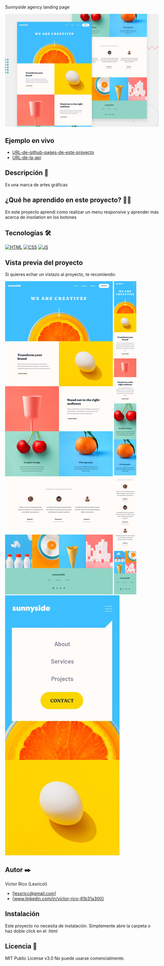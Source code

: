Sunnyside agency landing page


![Imagen del proyecto](https://raw.githubusercontent.com/Lesricol/sunnyside-agency-landing-page/main/design/desktop-preview.jpg)

## Ejemplo en vivo

- [URL-de-github-pages-de-este-proyecto](URL-de-github-pages-de-este-proyecto)
- [URL-de-la-api](URL-de-la-api)

## Descripción 📑

Es una marca de artes gráficas 

## ¿Qué he aprendido en este proyecto? 🙇🏻

En este proyecto aprendí como realizar un menu responsive y aprender más acerca de insolation en los botones

## Tecnologías 🛠

<!-- Iconos sacados de: https://github.com/hendrasob/badges/blob/master/README.md y https://github.com/alexandresanlim/Badges4-README.md-Profile -->

[![HTML](https://img.shields.io/badge/HTML5-E34F26?style=for-the-badge&logo=html5&logoColor=white)](https://es.wikipedia.org/wiki/HTML5)
[![CSS](https://img.shields.io/badge/CSS3-1572B6?style=for-the-badge&logo=css3&logoColor=white)](https://es.wikipedia.org/wiki/CSS)
[![JS](https://img.shields.io/badge/JavaScript-F7DF1E?style=for-the-badge&logo=javascript&logoColor=black)](https://es.wikipedia.org/wiki/JavaScript)

## Vista previa del proyecto

Si quieres echar un vistazo al proyecto, te recomiendo:

![Captura del proyecto](https://raw.githubusercontent.com/Lesricol/sunnyside-agency-landing-page/main/design/desktop-design.jpg)
![Captura del proyecto](https://raw.githubusercontent.com/Lesricol/sunnyside-agency-landing-page/main/design/mobile-design.jpg)
![Captura del proyecto](https://raw.githubusercontent.com/Lesricol/sunnyside-agency-landing-page/main/design/mobile-menu.jpg)

## Autor ✒️

Victor Rico (Lesricol)

- [lessricc@gmail.com]
- [www.linkedin.com/in/victor-rico-61b31a300]

## Instalación

Este proyecto no necesita de instalación. Simplemente abre la carpeta o haz doble click en el .html

## Licencia 📄

MIT Public License v3.0
No puede usarse comencialmente.
